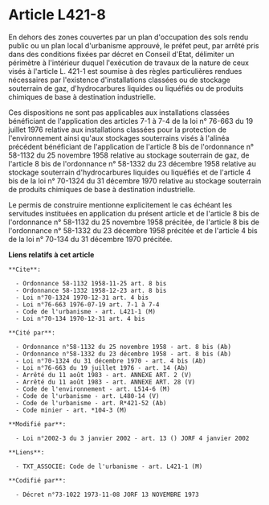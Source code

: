 # Article L421-8

En dehors des zones couvertes par un plan d'occupation des sols rendu public ou un plan local d'urbanisme approuvé, le préfet
peut, par arrêté pris dans des conditions fixées par décret en Conseil d'Etat, délimiter un périmètre à l'intérieur duquel
l'exécution de travaux de la nature de ceux visés à l'article L. 421-1 est soumise à des règles particulières rendues
nécessaires par l'existence d'installations classées ou de stockage souterrain de gaz, d'hydrocarbures liquides ou liquéfiés
ou de produits chimiques de base à destination industrielle.

Ces dispositions ne sont pas applicables aux installations classées bénéficiant de l'application des articles 7-1 à 7-4 de la
loi n° 76-663 du 19 juillet 1976 relative aux installations classées pour la protection de l'environnement ainsi qu'aux
stockages souterrains visés à l'alinéa précédent bénéficiant de l'application de l'article 8 bis de l'ordonnance n° 58-1132
du 25 novembre 1958 relative au stockage souterrain de gaz, de l'article 8 bis de l'ordonnance n° 58-1332 du 23 décembre 1958
relative au stockage souterrain d'hydrocarbures liquides ou liquéfiés et de l'article 4 bis de la loi n° 70-1324 du 31
décembre 1970 relative au stockage souterrain de produits chimiques de base à destination industrielle.

Le permis de construire mentionne explicitement le cas échéant les servitudes instituées en application du présent article et
de l'article 8 bis de l'ordonnance n° 58-1132 du 25 novembre 1958 précitée, de l'article 8 bis de l'ordonnance n° 58-1332 du
23 décembre 1958 précitée et de l'article 4 bis de la loi n° 70-134 du 31 décembre 1970 précitée.

**Liens relatifs à cet article**

	**Cite**:

	  - Ordonnance 58-1132 1958-11-25 art. 8 bis
	  - Ordonnance 58-1332 1958-12-23 art. 8 bis
	  - Loi n°70-1324 1970-12-31 art. 4 bis
	  - Loi n°76-663 1976-07-19 art. 7-1 à 7-4
	  - Code de l'urbanisme - art. L421-1 (M)
	  - Loi n°70-134 1970-12-31 art. 4 bis

	**Cité par**:

	  - Ordonnance n°58-1132 du 25 novembre 1958 - art. 8 bis (Ab)
	  - Ordonnance n°58-1332 du 23 décembre 1958 - art. 8 bis (Ab)
	  - Loi n°70-1324 du 31 décembre 1970 - art. 4 bis (Ab)
	  - Loi n°76-663 du 19 juillet 1976 - art. 14 (Ab)
	  - Arrêté du 11 août 1983 - art. ANNEXE ART. 2 (V)
	  - Arrêté du 11 août 1983 - art. ANNEXE ART. 28 (V)
	  - Code de l'environnement - art. L514-6 (M)
	  - Code de l'urbanisme - art. L480-14 (V)
	  - Code de l'urbanisme - art. R*421-52 (Ab)
	  - Code minier - art. *104-3 (M)

	**Modifié par**:

	  - Loi n°2002-3 du 3 janvier 2002 - art. 13 () JORF 4 janvier 2002

	**Liens**:

	  - TXT_ASSOCIE: Code de l'urbanisme - art. L421-1 (M)

	**Codifié par**:

	  - Décret n°73-1022 1973-11-08 JORF 13 NOVEMBRE 1973
